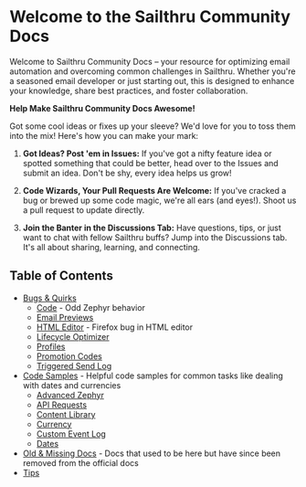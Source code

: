 # Welcome to the Sailthru Community Docs

Welcome to Sailthru Community Docs – your resource for optimizing email automation and overcoming common challenges in Sailthru. Whether you're a seasoned email developer or just starting out, this is designed to enhance your knowledge, share best practices, and foster collaboration.

**Help Make Sailthru Community  Docs Awesome!**

Got some cool ideas or fixes up your sleeve? We'd love for you to toss them into the mix! Here's how you can make your mark:

1.  **Got Ideas? Post 'em in Issues:** If you've got a nifty feature idea or spotted something that could be better, head over to the Issues and submit an idea. Don't be shy, every idea helps us grow!
    
2.  **Code Wizards, Your Pull Requests Are Welcome:** If you've cracked a bug or brewed up some code magic, we're all ears (and eyes!). Shoot us a pull request to update directly. 
    
3.  **Join the Banter in the Discussions Tab:** Have questions, tips, or just want to chat with fellow Sailthru buffs? Jump into the Discussions tab. It's all about sharing, learning, and connecting.


## Table of Contents

- [Bugs & Quirks](./Bugs%20&%20Quirks/) 
  - [Code](./Bugs%20&%20Quirks/Code/) - Odd Zephyr behavior
  - [Email Previews](./Bugs%20&%20Quirks/Email%20Previews/)
  - [HTML Editor](./Bugs%20&%20Quirks/HTML%20Editor/) - Firefox bug in HTML editor
  - [Lifecycle Optimizer](./Bugs%20&%20Quirks/Lifecycle%20Optimizer/)
  - [Profiles](./Bugs%20&%20Quirks/Profiles/)
  - [Promotion Codes](./Bugs%20&%20Quirks/Promotion%20Codes/)
  - [Triggered Send Log](./Bugs%20&%20Quirks/Triggered%20Send%20Log/)
- [Code Samples](./Code%20Samples/) - Helpful code samples for common tasks like dealing with dates and currencies 
  - [Advanced Zephyr](./Code%20Samples/Advanced%20Zephyr/)
  - [API Requests](./Code%20Samples/API%20Requests/) 
  - [Content Library](./Code%20Samples/Content%20Library/)
  - [Currency](./Code%20Samples/Currency/) 
  - [Custom Event Log](./Code%20Samples/Custom%20Event%20Log/)
  - [Dates](./Code%20Samples/Dates/)
- [Old & Missing Docs](./Old%20&%20Missing%20Docs/) - Docs that used to be here but have since been removed from the official docs
- [Tips](./Code%20Samples/Tips/)
